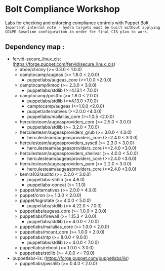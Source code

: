 # Bolt Compliance Workshop
Labs for checking and enforcing compliance controls with Puppet Bolt 
`Important internal note - hydra targets must be built without applying CD4PE Baseline configuration in order for final CIS plan to work.`

## Dependency map :

* fervid-secure_linux_cis: (https://forge.puppet.com/fervid/secure_linux_cis)
    * aboe/chrony (>= 0.3.0 < 1.0.0)
    * camptocamp/augeas (>= 1.8.0 < 2.0.0)
        * puppetlabs/augeas_core (>=1.0.0 <2.0.0) 
    * camptocamp/kmod (>= 2.3.0 < 3.0.0)
       * puppetlabs/stdlib (>=4.13.1 < 7.0.0) 
    * camptocamp/postfix (>= 1.8.0 < 2.0.0)
        * puppetlabs/stdlib (>=4.13.0 <7.0.0)
        * camptocamp/augeas (>=1.0.0 <2.0.0)
        * puppet/alternatives (>=2.0.0 <4.0.0)
        * puppetlabs/mailalias_core (>=1.0.5 <2.0.0) 
    * herculesteam/augeasproviders_core (>= 2.5.0 < 3.0.0)
        * puppetlabs/stdlib (>= 3.2.0 < 7.0.0) 
    * herculesteam/augeasproviders_grub (>= 3.0.0 < 4.0.0)
        * herculesteam/augeasproviders_core (>=2.4.0 < 3.0.0) 
    * herculesteam/augeasproviders_sysctl (>= 2.3.0 < 3.0.0)
        * herculesteam/augeasproviders_core (>=2.4.0 <3.0.0) 
    * herculesteam/augeasproviders_shellvar (>= 4.0.0 < 5.0.0)
        * herculesteam/augeasproviders_core (>=2.4.0 <3.0.0) 
    * herculesteam/augeasproviders_pam (>= 2.2.0 < 3.0.0)
        * herculesteam/augeasproviders_core (>=2.4.0 <3.0.0) 
    * kemra102/auditd (>= 2.2.0 < 3.0.0)
        * puppetlabs-stdlib (>= 4.6.0)
        * puppetlabs-concat (>= 1.1.0) 
    * puppet/alternatives (>= 2.0.0 < 4.0.0)
    * puppet/cron (>= 1.3.0 < 2.0.0)
    * puppet/logrotate (>= 4.0.0 < 5.0.0)
        * puppetlabs/stdlib (>= 4.22.0 < 7.0.0) 
    * puppetlabs/augeas_core (>= 1.0.0 < 2.0.0)
    * puppetlabs/firewall (>= 1.15.3 < 3.0.0)
        * puppetlabs/stdlib (>= 4.0.0 < 7.0.0) 
    * puppetlabs/mailalias_core (>= 1.0.0 < 2.0.0)
    * puppetlabs/mount_core (>= 1.0.0 < 2.0.0)
    * puppetlabs/ntp (>= 8.0.0 < 9.0.0)
        * puppetlabs/stdlib (>= 4.0.0 < 7.0.0) 
    * puppetlabs/reboot (>= 1.0.0 < 3.0.0)
    * puppetlabs/stdlib (>= 4.0.0 <= 7.0.0)
* puppetlabs-iis: (https://forge.puppet.com/puppetlabs/iis)
    * puppetlabs/pwshlib (>= 0.4.0 < 2.0.0) 
